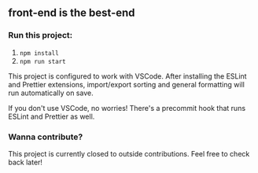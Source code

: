 ## front-end is the best-end

### Run this project:

1. `npm install`
2. `npm run start`

This project is configured to work with VSCode. After installing the ESLint and Prettier extensions, import/export sorting and general formatting will run automatically on save.

If you don't use VSCode, no worries! There's a precommit hook that runs ESLint and Prettier as well.

### Wanna contribute?

This project is currently closed to outside contributions. Feel free to check back later!
